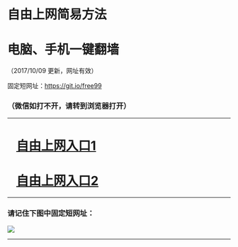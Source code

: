 ﻿# 自由上网简易方法

# 电脑、手机一键翻墙

（2017/10/09 更新，网址有效）

固定短网址：https://git.io/free99

### （微信如打不开，请转到浏览器打开）


***





# &nbsp;&nbsp; <a href="http://ft2922220242.fwq-tz-1001.info/fwqtz01.html?t=100900121754 " target="_blank">自由上网入口1</a>
# &nbsp;&nbsp; <a href="http://ft351129858.fwq-tz-1002.info/fwqtz02.html?t=100900114875 " target="_blank">自由上网入口2</a>
***

### 请记住下图中固定短网址：

<img src="https://s3-us-west-2.amazonaws.com/fwq-1001/yjfq-20170905okok.png" /> 


***


